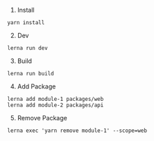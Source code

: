 1. Install
```
yarn install
```
2. Dev
```
lerna run dev
```

3. Build
```
lerna run build
```

4. Add Package
```
lerna add module-1 packages/web
lerna add module-2 packages/api
```

5. Remove Package
```
lerna exec 'yarn remove module-1' --scope=web
```